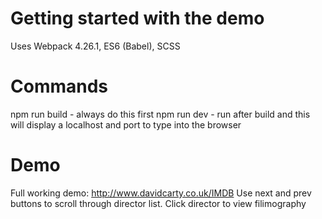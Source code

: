 # Getting started with the demo

Uses Webpack 4.26.1, ES6 (Babel), SCSS

# Commands

npm run build - always do this first
npm run dev - run after build and this will display a localhost and port to type into the browser

# Demo
Full working demo: http://www.davidcarty.co.uk/IMDB
Use next and prev buttons to scroll through director list.
Click director to view filimography
